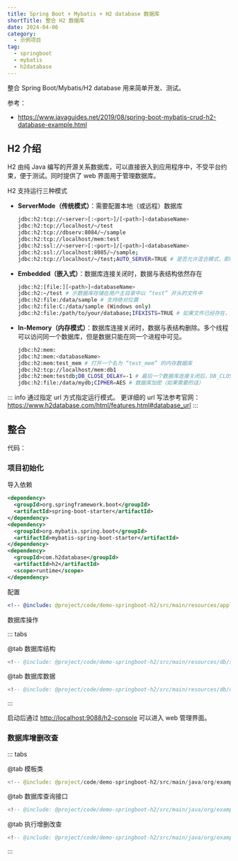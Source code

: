 ```yaml
---
title: Spring Boot + Mybatis + H2 database 数据库
shortTitle: 整合 H2 数据库
date: 2024-04-06
category:
  - 示例项目
tag:
  - springboot
  - mybatis
  - h2database
---
```


整合 Spring Boot/Mybatis/H2 database 用来简单开发、测试。

<!-- more -->

参考：

- <https://www.javaguides.net/2019/08/spring-boot-mybatis-crud-h2-database-example.html>

## H2 介绍

H2 由纯 Java 编写的开源关系数据库，可以直接嵌入到应用程序中，不受平台约束，便于测试。同时提供了 web 界面用于管理数据库。

H2 支持运行三种模式

- **ServerMode（传统模式）**：需要配置本地（或远程）数据库

  ```bash
  jdbc:h2:tcp://<server>[:<port>]/[<path>]<databaseName>
  jdbc:h2:tcp://localhost/~/test
  jdbc:h2:tcp://dbserv:8084/~/sample
  jdbc:h2:tcp://localhost/mem:test
  jdbc:h2:ssl://<server>[:<port>]/[<path>]<databaseName>
  jdbc:h2:ssl://localhost:8085/~/sample;
  jdbc:h2:tcp://localhost/~/test;AUTO_SERVER=TRUE # 是否允许混合模式，即同时支持多个网络连接
  ```

- **Embedded（嵌入式）**：数据库连接关闭时，数据与表结构依然存在

  ```bash
  jdbc:h2:[file:][<path>]<databaseName>
  jdbc:h2:~/test # 示数据库存储在用户主目录中以 “test” 开头的文件中
  jdbc:h2:file:/data/sample # 支持绝对位置
  jdbc:h2:file:C:/data/sample (Windows only)
  jdbc:h2:file:/path/to/your/database;IFEXISTS=TRUE # 如果文件已经存在，则IFEXISTS=TRUE会避免尝试重新创建数据库而引发错误
  ```

- **In-Memory（内存模式）**：数据库连接关闭时，数据与表结构删除。多个线程可以访问同一个数据库，但是数据只能在同一个进程中可见。

  ```bash
  jdbc:h2:mem:
  jdbc:h2:mem:<databaseName>
  jdbc:h2:mem:test_mem # 打开一个名为 “test_mem” 的内存数据库
  jdbc:h2:tcp://localhost/mem:db1
  jdbc:h2:mem:testdb;DB_CLOSE_DELAY=-1 # 最后一个数据库连接关闭后，DB_CLOSE_DELAY=-1 让数据库不会被自动关闭，这样可保持数据在应用重启之间仍然可用
  jdbc:h2:file:/data/mydb;CIPHER=AES # 数据库加密（如果需要的话）
  ```

::: info
通过指定 url 方式指定运行模式。
更详细的 url 写法参考官网：
https://www.h2database.com/html/features.html#database_url
:::

## 整合

代码： <RepoLink path="/code/demo-springboot-h2/" />

### 项目初始化

导入依赖

```xml title="pom.xml"
<dependency>
  <groupId>org.springframework.boot</groupId>
  <artifactId>spring-boot-starter</artifactId>
</dependency>
<dependency>
  <groupId>org.mybatis.spring.boot</groupId>
  <artifactId>mybatis-spring-boot-starter</artifactId>
</dependency>
<dependency>
  <groupId>com.h2database</groupId>
  <artifactId>h2</artifactId>
  <scope>runtime</scope>
</dependency>
```

配置

```yml title="application.yml"
<!-- @include: @project/code/demo-springboot-h2/src/main/resources/application.yml -->
```

数据库操作

::: tabs

@tab 数据库结构

```sql title="classpath:db/schema.sql"
<!-- @include: @project/code/demo-springboot-h2/src/main/resources/db/schema.sql -->
```

@tab 数据库数据

```sql title="classpath:db/data.sql"
<!-- @include: @project/code/demo-springboot-h2/src/main/resources/db/data.sql -->
```

:::

启动后通过 <http://localhost:9088/h2-console> 可以进入 web 管理界面。

### 数据库增删改查

::: tabs

@tab 模板类

```java title="model/Employee.java"
<!-- @include: @project/code/demo-springboot-h2/src/main/java/org/example/model/Employee.java -->
```

@tab 数据库查询接口

```sql title="repository/EmployeeMapper.java"
<!-- @include: @project/code/demo-springboot-h2/src/main/java/org/example/repository/EmployeeMapper.java -->
```

@tab 执行增删改查

```sql title="DemoH2SpringbootApplication.java"
<!-- @include: @project/code/demo-springboot-h2/src/main/java/org/example/DemoH2SpringbootApplication.java -->
```

:::
